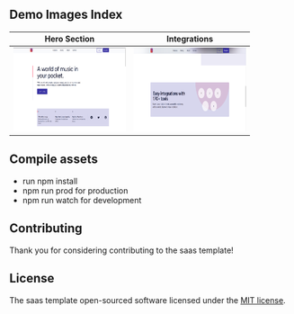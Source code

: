 ## Demo Images Index
| Hero Section                                                    | Integrations                                                    |
|-----------------------------------------------------------------|-----------------------------------------------------------------|
| <img src="snapshots/hero-section.png" width="200" height="150"> | <img src="snapshots/integrations.png" width="200" height="150"> |

## Compile assets

- run npm install
- npm run prod for production
- npm run watch for development

## Contributing

Thank you for considering contributing to the saas template!

## License

The saas template open-sourced software licensed under the [MIT license](https://opensource.org/licenses/MIT).

